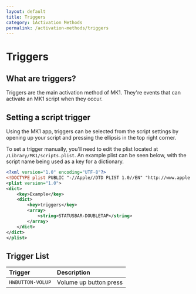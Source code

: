 ```yaml
---
layout: default
title: Triggers
category: 1Activation Methods
permalink: /activation-methods/triggers
---
```


# Triggers
## What are triggers?
Triggers are the main activation method of MK1. They're events that can activate an MK1 script when they occur.

## Setting a script trigger
Using the MK1 app, triggers can be selected from the script settings by opening up your script and pressing the ellipsis in the top right corner.

To set a trigger manually, you'll need to edit the plist located at `/Library/MK1/scripts.plist`. An example plist can be seen below, with the script name being used as a key for a dictionary.
```xml
<?xml version="1.0" encoding="UTF-8"?>
<!DOCTYPE plist PUBLIC "-//Apple//DTD PLIST 1.0//EN" "http://www.apple.com/DTDs/PropertyList-1.0.dtd">
<plist version="1.0">
<dict>
	<key>Example</key>
	<dict>
		<key>triggers</key>
		<array>
			<string>STATUSBAR-DOUBLETAP</string>
		</array>
	</dict>
</dict>
</plist>
```

## Trigger List

| Trigger | Description |
|:--|:--|
| `HWBUTTON-VOLUP` | Volume up button press |
